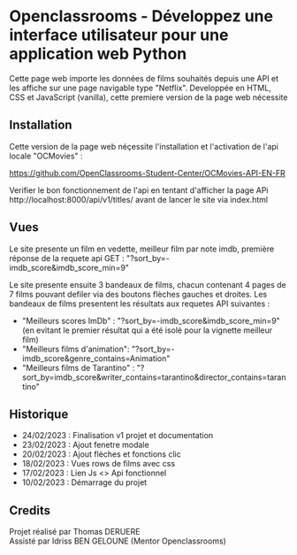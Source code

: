 # Openclassrooms - Développez une interface utilisateur pour une application web Python

Cette page web importe les données de films souhaités depuis une API et les affiche sur une page navigable type "Netflix".
Developpée en HTML, CSS et JavaScript (vanilla), cette premiere version de la page web nécessite



## Installation

Cette version de la page web néçessite l'installation et l'activation de l'api locale "OCMovies" :

https://github.com/OpenClassrooms-Student-Center/OCMovies-API-EN-FR

Verifier le bon fonctionnement de l'api en tentant d'afficher la page APi
http://localhost:8000/api/v1/titles/
avant de lancer le site via index.html

## Vues

Le site presente un film en vedette, meilleur film par note imdb, première réponse de la requete api GET : "?sort_by=-imdb_score&imdb_score_min=9"

Le site presente ensuite 3 bandeaux de films, chacun contenant 4 pages de 7 films pouvant defiler via des boutons flèches gauches et droites.
Les bandeaux de films presentent les résultats aux requetes API suivantes :
* "Meilleurs scores ImDb" : "?sort_by=-imdb_score&imdb_score_min=9"
 (en evitant le premier résultat qui a été isolé pour la vignette meilleur film)
* "Meilleurs films d'animation": "?sort_by=-imdb_score&genre_contains=Animation"
* "Meilleurs films de Tarantino" : "?sort_by=imdb_score&writer_contains=tarantino&director_contains=tarantino"



## Historique

* 24/02/2023 : Finalisation v1 projet et documentation
* 23/02/2023 : Ajout fenetre modale
* 20/02/2023 : Ajout flèches et fonctions clic
* 18/02/2023 : Vues rows de films avec css
* 17/02/2023 : Lien Js <> Api fonctionnel
* 10/02/2023 : Démarrage du projet

## Credits
Projet réalisé par Thomas DERUERE\
Assisté par Idriss BEN GELOUNE (Mentor Openclassrooms)
